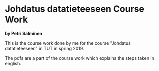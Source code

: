 # Johdatus datatieteeseen Course Work

__by Petri Salminen__

This is the course work done by me for the course "Johdatus datatieteeseen" in TUT in spring 2019.

The pdfs are a part of the course work which explains the steps taken in english.
